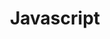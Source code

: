 ---
layout: default
title: Javascript
nav_order: 3
has_children: true
permalink: /docs/javascript
---